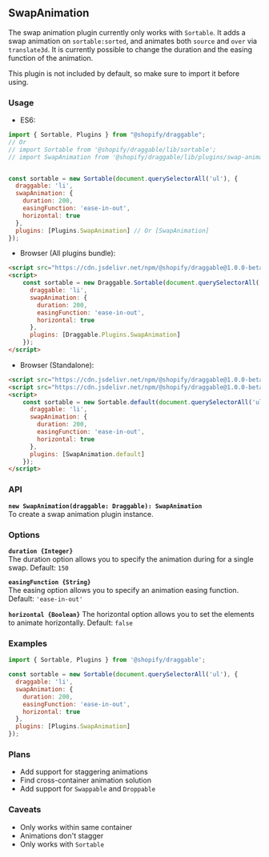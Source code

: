 ## SwapAnimation

The swap animation plugin currently only works with `Sortable`. It adds a swap animation on `sortable:sorted`,
and animates both `source` and `over` via `translate3d`. It is currently possible to change the duration and
the easing function of the animation.

This plugin is not included by default, so make sure to import it before using.

### Usage

- ES6:
```js
import { Sortable, Plugins } from "@shopify/draggable";
// Or
// import Sortable from '@shopify/draggable/lib/sortable';
// import SwapAnimation from '@shopify/draggable/lib/plugins/swap-animation';


const sortable = new Sortable(document.querySelectorAll('ul'), {
  draggable: 'li',
  swapAnimation: {
    duration: 200,
    easingFunction: 'ease-in-out',
    horizontal: true
  },
  plugins: [Plugins.SwapAnimation] // Or [SwapAnimation]
});
```

- Browser (All plugins bundle):
```html
<script src="https://cdn.jsdelivr.net/npm/@shopify/draggable@1.0.0-beta.11/lib/draggable.bundle.js"></script>
<script>
    const sortable = new Draggable.Sortable(document.querySelectorAll('ul'), {
      draggable: 'li',
      swapAnimation: {
        duration: 200,
        easingFunction: 'ease-in-out',
        horizontal: true
      },
      plugins: [Draggable.Plugins.SwapAnimation]
    });
</script>
```

- Browser (Standalone):
```html
<script src="https://cdn.jsdelivr.net/npm/@shopify/draggable@1.0.0-beta.11/lib/sortable.js"></script>
<script src="https://cdn.jsdelivr.net/npm/@shopify/draggable@1.0.0-beta.11/lib/plugins/swap-animation.js"></script>
<script>
    const sortable = new Sortable.default(document.querySelectorAll('ul'), {
      draggable: 'li',
      swapAnimation: {
        duration: 200,
        easingFunction: 'ease-in-out',
        horizontal: true
      },
      plugins: [SwapAnimation.default]
    });
</script>
```

### API

**`new SwapAnimation(draggable: Draggable): SwapAnimation`**  
To create a swap animation plugin instance.

### Options

**`duration {Integer}`**  
The duration option allows you to specify the animation during for a single swap. Default: `150`

**`easingFunction {String}`**  
The easing option allows you to specify an animation easing function. Default: `'ease-in-out'`

**`horizontal {Boolean}`**
The horizontal option allows you to set the elements to animate horizontally. Default: `false`

### Examples

```js
import { Sortable, Plugins } from '@shopify/draggable';

const sortable = new Sortable(document.querySelectorAll('ul'), {
  draggable: 'li',
  swapAnimation: {
    duration: 200,
    easingFunction: 'ease-in-out',
    horizontal: true
  },
  plugins: [Plugins.SwapAnimation]
});
```

### Plans

- Add support for staggering animations
- Find cross-container animation solution
- Add support for `Swappable` and `Droppable`

### Caveats

- Only works within same container
- Animations don't stagger
- Only works with `Sortable`
